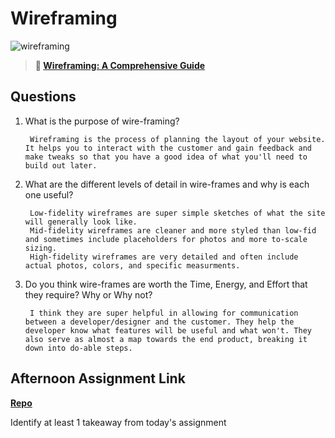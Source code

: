 # Wireframing

![wireframing](https://bcw.blob.core.windows.net/public/img/courses/2293087935019893)

> **📖 [Wireframing: A Comprehensive Guide](https://codeworksacademy.com/fs-student-guide/resources/wk1/06-Wireframing)**

## Questions

1. What is the purpose of wire-framing? 

        Wireframing is the process of planning the layout of your website. It helps you to interact with the customer and gain feedback and make tweaks so that you have a good idea of what you'll need to build out later. 

2. What are the different levels of detail in wire-frames and why is each one useful?

        Low-fidelity wireframes are super simple sketches of what the site will generally look like. 
        Mid-fidelity wireframes are cleaner and more styled than low-fid and sometimes include placeholders for photos and more to-scale sizing.
        High-fidelity wireframes are very detailed and often include actual photos, colors, and specific measurments.

3. Do you think wire-frames are worth the Time, Energy, and Effort that they require? Why or Why not?

        I think they are super helpful in allowing for communication between a developer/designer and the customer. They help the developer know what features will be useful and what won't. They also serve as almost a map towards the end product, breaking it down into do-able steps.

## Afternoon Assignment Link

**[Repo](https://github.com/TamraPeterson/janedoore)**

Identify at least 1 takeaway from today's assignment
